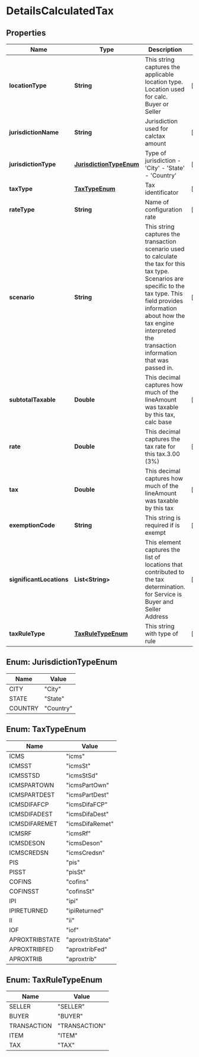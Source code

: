 
# DetailsCalculatedTax

## Properties
Name | Type | Description | Notes
------------ | ------------- | ------------- | -------------
**locationType** | **String** | This string captures the applicable location type. Location used for calc. Buyer or Seller |  [optional]
**jurisdictionName** | **String** | Jurisdiction used for calctax amount |  [optional]
**jurisdictionType** | [**JurisdictionTypeEnum**](#JurisdictionTypeEnum) | Type of jurisdiction - &#39;City&#39; - &#39;State&#39; - &#39;Country&#39;  |  [optional]
**taxType** | [**TaxTypeEnum**](#TaxTypeEnum) | Tax identificator |  [optional]
**rateType** | **String** | Name of configuration rate |  [optional]
**scenario** | **String** | This string captures the transaction scenario used to calculate the tax for this tax type. Scenarios are specific to the tax type. This field provides information about how the tax engine interpreted the transaction information that was passed in. |  [optional]
**subtotalTaxable** | **Double** | This decimal captures how much of the lineAmount was taxable by this tax, calc base |  [optional]
**rate** | **Double** | This decimal captures the tax rate for this tax.3.00 (3%) |  [optional]
**tax** | **Double** | This decimal captures how much of the lineAmount was taxable by this tax |  [optional]
**exemptionCode** | **String** | This string is required if is exempt |  [optional]
**significantLocations** | **List&lt;String&gt;** | This element captures the list of locations that contributed to the tax determination. for Service is Buyer and Seller Address |  [optional]
**taxRuleType** | [**TaxRuleTypeEnum**](#TaxRuleTypeEnum) | This string with type of rule |  [optional]


<a name="JurisdictionTypeEnum"></a>
## Enum: JurisdictionTypeEnum
Name | Value
---- | -----
CITY | &quot;City&quot;
STATE | &quot;State&quot;
COUNTRY | &quot;Country&quot;


<a name="TaxTypeEnum"></a>
## Enum: TaxTypeEnum
Name | Value
---- | -----
ICMS | &quot;icms&quot;
ICMSST | &quot;icmsSt&quot;
ICMSSTSD | &quot;icmsStSd&quot;
ICMSPARTOWN | &quot;icmsPartOwn&quot;
ICMSPARTDEST | &quot;icmsPartDest&quot;
ICMSDIFAFCP | &quot;icmsDifaFCP&quot;
ICMSDIFADEST | &quot;icmsDifaDest&quot;
ICMSDIFAREMET | &quot;icmsDifaRemet&quot;
ICMSRF | &quot;icmsRf&quot;
ICMSDESON | &quot;icmsDeson&quot;
ICMSCREDSN | &quot;icmsCredsn&quot;
PIS | &quot;pis&quot;
PISST | &quot;pisSt&quot;
COFINS | &quot;cofins&quot;
COFINSST | &quot;cofinsSt&quot;
IPI | &quot;ipi&quot;
IPIRETURNED | &quot;ipiReturned&quot;
II | &quot;ii&quot;
IOF | &quot;iof&quot;
APROXTRIBSTATE | &quot;aproxtribState&quot;
APROXTRIBFED | &quot;aproxtribFed&quot;
APROXTRIB | &quot;aproxtrib&quot;


<a name="TaxRuleTypeEnum"></a>
## Enum: TaxRuleTypeEnum
Name | Value
---- | -----
SELLER | &quot;SELLER&quot;
BUYER | &quot;BUYER&quot;
TRANSACTION | &quot;TRANSACTION&quot;
ITEM | &quot;ITEM&quot;
TAX | &quot;TAX&quot;



